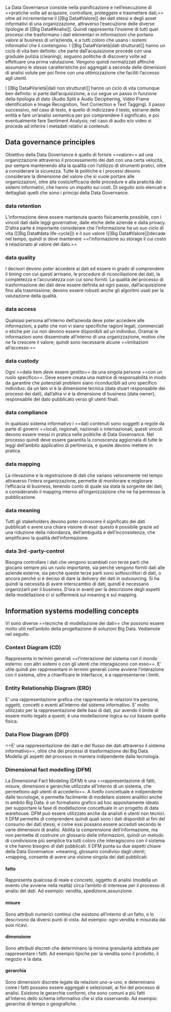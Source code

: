 La Data Governance consiste nella pianificazione e nell’esecuzione di ==pratiche volte ad acquisire, controllare, proteggere e trasmettere dati,== oltre ad incrementarne il [[Big Data#Valore]] dei dati stessi e degli asset informativi di una organizzazione, attraverso l’esecuzione delle diverse tipologie di [[Big Data#Analisi]]. Quindi rappresenta l’insieme di tutti quei processi che trasformano i dati elementari in informazioni che portano valore al business di un’azienda, e a tutti coloro che usano i sistemi informativi che li contengono. 
I [[Big Data#Varietà|dati strutturati]] hanno un ciclo di vita ben definito:
	che parte dall’acquisizione 
	procede con una graduale pulizia (cleaning); 
	seguono politiche di discovery volte ad effettuare una prima valutazione. 
	Vengono quindi normalizzati affinché assumano le stesse caratteristiche 
	poi aggregati a seconda delle dimensioni di analisi volute
	per poi finire con una ottimizzazione che faciliti l’accesso agli utenti.
	 
I [[Big Data#Varietà|dati non strutturati]] hanno un ciclo di vita comunque ben definito: 
	si parte dall’acquisizione, 
	a cui segue un passo in funzione della tipologia di dato (Audio Split e Audio Deciphering, Video Frame identification e Image Recognition, Text Correction e Text Tagging). 
	Il passo successivo, nel caso di testo, è quello di indicizzare il testo, estrarre delle entità e fare un’analisi semantica per poi comprendere il significato, e poi eventualmente fare Sentiment Analysis; nel caso di audio e/o video si procede ad inferire i metadati relativi ai contenuti.
	
## Data governance principles

Obiettivo della Data Governance è quello di fornire ==valore== ad una organizzazione attraverso il processamento dei dati con una certa velocità, pur sempre mantenendo alta la qualità con l’utilizzo di strumenti pratici, oltre a considerare la sicurezza. Tutte le politiche e i processi devono considerare la dimensione del valore che si vuole portare alle organizzazioni, oltre alla costo/efficacia delle procedure e alla praticità dei sistemi informativi, che hanno un impatto sui costi. 
Di seguito solo elencati e dettagliati quelli che sono i principi della Data Governance. 
### data retention 
L’informazione deve essere mantenuta quanto fisicamente possibile, con i vincoli dati dalle leggi governative, dalle etiche delle aziende e dalla privacy. D’altra parte è importante considerare che l’informazione ha un suo ciclo di vita ([[Big Data#data life-cycle]]) e il suo valore ([[Big Data#Valore]])decade nel tempo, quindi si deve mantenere ==l’informazione su storage il cui costo è relazionato al valore del dato.==
### data quality
I decisori devono poter accedere ai dati ed essere in grado di comprendere il timing con cui questi arrivano, le procedure di riconciliazione dei dati, la completezza e l’accuratezza con cui sono forniti. La qualità del processo di trasformazione dei dati deve essere definita ad ogni passo, dall’acquisizione fino alla trasmissione; devono essere robusti anche gli algoritmi usati per la valutazione della qualità.
### data access
Qualsiasi persona all’interno dell’azienda deve poter accedere alle informazioni, a patto che non vi siano specifiche ragioni legali, commerciali o etiche per cui non devono essere disponibili ad un individuo. Oramai le informazioni sono disseminate all’interno di una organizzazione, motivo che ne fa crescere il valore; quindi sono necessarie alcune ==limitazioni all’accesso.==
### data custody
Ogni ==data item deve essere gestito== da una singola persona ==con un ruolo specifico==. Deve essere creata una matrice di responsabilità in modo da garantire che potenziali problemi siano riconducibili ad uno specifico individuo: da un lato vi è la dimensione tecnica (data stuart responsabile dei processi dei dati), dall’altra vi è la dimensione di business (data owner), responsabile del dato pubblicato verso gli utenti finali.
### data compliance
In qualsiasi sistema informativo i ==dati contenuti sono soggetti a regole da parte di governi ==locali, regionali, nazionali o internazionali; questi vincoli devono essere messi in pratica nelle politiche di Data Governance. Nel processo quindi deve essere garantita la conoscenza aggiornata di tutte le leggi dell’ambito applicativo di pertinenza, e queste devono mettere in pratica.
### data mapping 
La rilevazione e la registrazione di dati che variano velocemente nel tempo attraverso l’intera organizzazione, permette di monitorare e migliorare l’efficacia di business, tenendo conto di quale sia stata la sorgente dei dati, e considerando il mapping interno all’organizzazione che ne ha permesso la pubblicazione.
### data meaning
Tutti gli stakeholders devono poter conoscere il significato dei dati pubblicati e avere una chiara visione di essi: questo è possibile grazie ad una riduzione della ridondanza, dell’ambiguità e dell’inconsistenza, che amplificano la qualità dell’informazione.
### data 3rd -party-control 
Bisogna controllare i dati che vengono scambiati con terze parti che giocano sempre più un ruolo importante, sia perché vengono forniti dati alle aziende esterne, sia perché queste terze parti sono sottoscrittori di dati, o ancora perché si è deciso di dare la delivery dei dati in outsourcing. Si ha quindi la necessità di avere interscambio di dati, quindi è necessario organizzarli per il business. D’ora in avanti per la descrizione degli aspetti della modellazione ci si soffermerà sul meaning e sul
mapping.

## Information systems modelling concepts

Vi sono diverse ==tecniche di modellazione dei dati== che possono essere molto utili nell’ambito della progettazione di soluzioni Big Data. Vediamole nel seguito. 
### Context Diagram (CD) 
Rappresenta in termini generali ==l’interazione del sistema con il mondo esterno: con altri sistemi o con gli utenti che interagiscono con esso==. E’ utile quindi per rappresentare in termini generali come avviene l’interazione con il sistema, oltre a chiarificare le interfacce, e a rappresentarne i limiti.
### Entity Relationship Diagram (ERD) 
E’ una rappresentazione grafica che rappresenta le relazioni tra persone, oggetti, concetti o eventi all’interno del sistema informativo. E’ molto utilizzato per la rappresentazione delle basi di dati, pur avendo il limite di essere molto legato a questi; è una modellazione logica su cui basare quella fisica.
### Data Flow Diagram (DFD) 
==E’ una rappresentazione dei dati e del flusso dei dati attraverso il sistema informativo==, oltre che dei processi di trasformazione dei Big Data. Modella gli aspetti del processo in maniera indipendente dalla tecnologia.

### Dimensional fact modelling (DFM)
La Dimensional Fact Modeling (DFM) è una ==rappresentazione di fatti, misure, dimensioni e gerarchie utilizzate all’interno di un sistema, che permettono agli utenti di accederlo==. A livello concettuale è indipendente dalle tecnologie, e permette facilmente di modellare sistemi analitici anche in ambito Big Data.
è un formalismo grafico ad hoc appositamente ideato per supportare la fase di modellazione concettuale in un progetto di data warehouse. DFM può essere utilizzato anche da analisti e utenti non tecnici.
Il DFM permette di comprendere quindi quali sono i dati disponibili ai fini del consumo dei dati stessi, e come essi possano essere acceduti secondo le varie dimensioni di analisi. Abilita la comprensione dell’informazione, ma non permette di costruire un glossario delle informazioni, quindi un metodo di condivisione più semplice tra tutti coloro che interagiscono con il sistema e che hanno bisogno di dati pubblicati. Il DFM punta su due aspetti chiave della Data Governance:
•meaning, glossario condiviso dagli utenti;
•mapping, consente di avere una visione singola dei dati pubblicati.
#### fatto 
Rappresenta qualcosa di reale e concreto, oggetto di analisi (modella un evento che avviene nella realtà) circa l’ambito di interesse per il processo di analisi dei dati. Ad esempio: vendita, spedizione,assunzione.
#### misure 
Sono attributi numerici continui che esistono all’interno di un fatto, e lo descrivono da diversi punti di vista. Ad esempio: ogni vendita è misurata dai suoi ricavi.
#### dimensione
Sono attributi discreti che determinano la minima granularità adottata per rappresentare i fatti. Ad esempio tipiche per la vendita sono il prodotto, il negozio e la data.
#### gerarchia 
Sono dimensioni discrete legate da relazioni uno-a-uno, e determinano come i fatti possano essere aggregati e selezionati, ai fini del processo di analisi. Esistono le gerarchie conformi, che sono comuni a più fatti all’interno dello schema informativo che si stia osservando. Ad esempio: gerarchie di tempo o geografiche.

